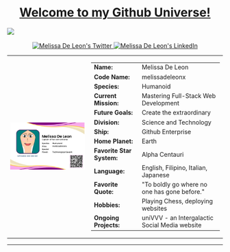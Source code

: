 <h1 align="center">
<a href="https://tech-journey-melissadeleonx.vercel.app" target="_blank">Welcome to my Github Universe!</a>
</h1>
<a href="https://raw.githubusercontent.com/melissadeleonx/melissadeleonx/main/melissadeleonx-video.gif" target="_blank"><img src="https://raw.githubusercontent.com/melissadeleonx/melissadeleonx/main/melissadeleonx-video.gif" /></a>

<p align="center">
  <a href="https://twitter.com/melissadeleonx">
    <img src="https://img.shields.io/badge/follow-%40melissadeleonx%203.5k+-1DA1F2?label=XTwitter&logo=twitter&style=for-the-badge&color=blue" alt="Melissa De Leon's Twitter"/>
  </a>
  <a href="https://www.linkedin.com/in/melissadeleonx/">
    <img src="https://img.shields.io/badge/LinkedIn-melissadeleonx-blue?style=for-the-badge&logo=linkedin" alt="Melissa De Leon's LinkedIn"/>
  </a>
</p>

<table style="margin:auto;">
  <tr>
    <td style="text-align: center;">
      <a href="https://raw.githubusercontent.com/melissadeleonx/melissadeleonx/main/melissadeleon-id.png">
        <img src="https://raw.githubusercontent.com/melissadeleonx/melissadeleonx/main/melissadeleon-id.png" width="500" alt="Galactic ID">
      </a>
    </td>
    <td style="text-align: left; vertical-align: top;">
      <table>
        <tr>
          <td><b>Name:</b></td>
          <td>Melissa De Leon</td>
        </tr>
        <tr>
          <td><b>Code Name:</b></td>
          <td>melissadeleonx</td>
        </tr>
        <tr>
          <td><b>Species:</b></td>
          <td>Humanoid</td>
        </tr>
        <tr>
          <td><b>Current Mission:</b></td>
          <td>Mastering Full-Stack Web Development</td>
        </tr>
        <tr>
          <td><b>Future Goals:</b></td>
          <td>Create the extraordinary</td>
        </tr>
        <tr>
          <td><b>Division:</b></td>
          <td>Science and Technology</td>
        </tr>
        <tr>
          <td><b>Ship:</b></td>
          <td>Github Enterprise</td>
        </tr>
        <tr>
          <td><b>Home Planet:</b></td>
          <td>Earth</td>
        </tr>
        <tr>
          <td><b>Favorite Star System:</b></td>
          <td>Alpha Centauri</td>
        </tr>
        <tr>
          <td><b>Language:</b></td>
          <td>English, Filipino, Italian, Japanese</td>
        </tr>
        <tr>
          <td><b>Favorite Quote:</b></td>
          <td>"To boldly go where no one has gone before."</td>
        </tr>
        <tr>
          <td><b>Hobbies:</b></td>
          <td>Playing Chess, deploying websites</td>
        </tr>
        <tr>
          <td><b>Ongoing Projects:</b></td>
          <td>uniVVV - an Intergalactic Social Media website</td>
        </tr>
      </table>
    </td>
  </tr>
</table>


___


<!---
melissadeleonx/melissadeleonx is a ✨ special ✨ repository because its `README.md` (this file) appears on your GitHub profile.
You can click the Preview link to take a look at your changes.
--->
